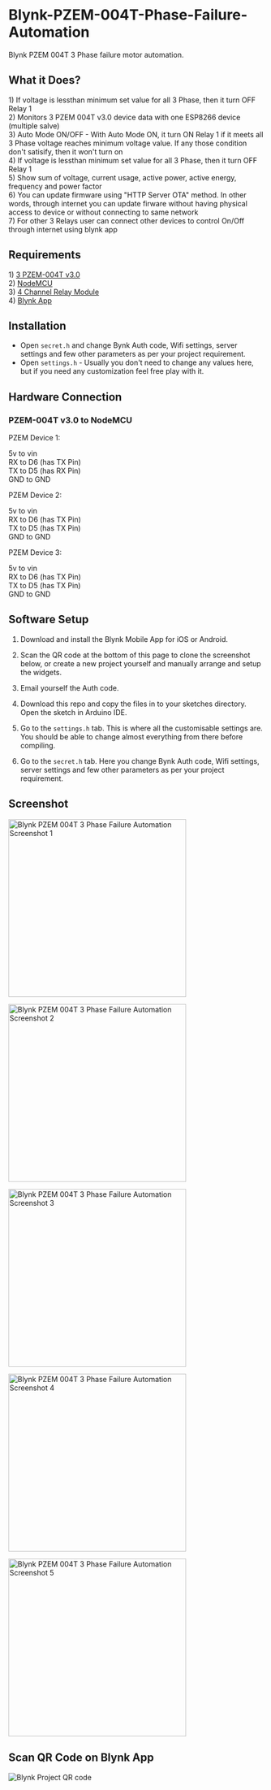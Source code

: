 # Blynk-PZEM-004T-Phase-Failure-Automation
Blynk PZEM 004T 3 Phase failure motor automation.  

<h2>What it Does?</h2>
1) If voltage is lessthan minimum set value for all 3 Phase, then it turn OFF Relay 1</br> 
2) Monitors 3 PZEM 004T v3.0 device data with one ESP8266 device (multiple salve)</br> 
3) Auto Mode ON/OFF - With Auto Mode ON, it turn ON Relay 1 if it meets all 3 Phase voltage reaches minimum voltage value. If any those condition don't satisify, then it won't turn on</br> 
4) If voltage is lessthan minimum set value for all 3 Phase, then it turn OFF Relay 1 </br>
5) Show sum of voltage, current usage, active power, active energy, frequency and power factor</br>
6) You can update firmware using "HTTP Server OTA" method. In other words, through internet you can update firware without having physical access to device or without connecting to same network</br>
7) For other 3 Relays user can connect other devices to control On/Off through internet using blynk app </br>

<h2>Requirements</h2>
1) <a href ="http://s.click.aliexpress.com/e/ElytDjIu">3 PZEM-004T v3.0</a></br> 
2) <a href="http://s.click.aliexpress.com/e/nlefJ4PI">NodeMCU</a></br> 
3) <a href="http://s.click.aliexpress.com/e/eK05ynRS">4 Channel Relay Module</a></br> 
4) <a href="https://play.google.com/store/apps/details?id=cc.blynk">Blynk App</a></br> 

<h2>Installation</h2>
<ul>
<li>Open <code>secret.h</code> and change Bynk Auth code, Wifi settings, server settings and few other parameters as per your project requirement. </li>
<li>Open <code>settings.h</code> - Usually you don't need to change any values here, but if you need any customization feel free play with it.</li>
</ul>

<h2>Hardware Connection</h2>

<h3><b>PZEM-004T v3.0</b> to <b>NodeMCU</b></h3>

PZEM Device 1:</br> 

5v to vin</br> 
RX to D6 (has TX Pin)</br> 
TX to D5 (has RX Pin)</br> 
GND to GND</br> 

PZEM Device 2:</br> 

5v to vin</br> 
RX to D6 (has TX Pin)</br> 
TX to D5 (has TX Pin)</br> 
GND to GND</br> 

PZEM Device 3:</br> 

5v to vin</br> 
RX to D6 (has TX Pin)</br> 
TX to D5 (has TX Pin)</br> 
GND to GND</br> 

<h2>Software Setup</h2>

1) Download and install the Blynk Mobile App for iOS or Android.</br> 

2) Scan the QR code at the bottom of this page to clone the screenshot below, or create a new project yourself and manually arrange and setup the widgets.</br> 

3) Email yourself the Auth code.</br> 

4) Download this repo and copy the files in to your sketches directory. Open the sketch in Arduino IDE.</br> 

5) Go to the <code>settings.h</code> tab. This is where all the customisable settings are. You should be able to change almost everything from there before compiling.</br> 

6) Go to the <code>secret.h</code> tab. Here you change Bynk Auth code, Wifi settings, server settings and few other parameters as per your project requirement.

<h2>Screenshot</h2>
<img src="/images/1.png" alt="Blynk PZEM 004T 3 Phase Failure Automation Screenshot 1" title="Blynk PZEM 004T 3 Phase Failure Automation Screenshot 1" width="350" height="" style="max-width:100%;"></br>

<img src="/images/2.png" alt="Blynk PZEM 004T 3 Phase Failure Automation Screenshot 2" title="Blynk PZEM 004T 3 Phase Failure Automation Screenshot 2" width="350" height="" style="max-width:100%;"></br>

<img src="/images/3.png" alt="Blynk PZEM 004T 3 Phase Failure Automation Screenshot 3" title="Blynk PZEM 004T 3 Phase Failure Automation Screenshot 3" width="350" height="" style="max-width:100%;"></br>

<img src="/images/4.png" alt="Blynk PZEM 004T 3 Phase Failure Automation Screenshot 4" title="Blynk PZEM 004T 3 Phase Failure Automation Screenshot 4" width="350" height="" style="max-width:100%;"></br>

<img src="/images/5.png" alt="Blynk PZEM 004T 3 Phase Failure Automation Screenshot 5" title="Blynk PZEM 004T 3 Phase Failure Automation Screenshot 5" width="350" height="" style="max-width:100%;"></br>

<h2>Scan QR Code on Blynk App</h2>

<img src="/images/blynk-qr-code.jpeg" alt="Blynk Project QR code" title="Blynk Project QR code" style="max-width:100%;"></a>
